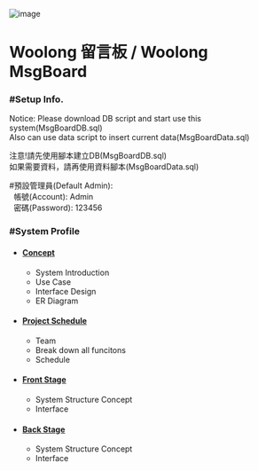 ![image](https://user-images.githubusercontent.com/52659809/174252571-b42b4a3d-b10e-4669-840c-ce6596c39006.png)
# Woolong 留言板 / Woolong MsgBoard
### #Setup Info.
Notice: Please download DB script and start use this system(MsgBoardDB.sql)</br>
Also can use data script to insert current data(MsgBoardData.sql)</br>
<p></p>
注意!請先使用腳本建立DB(MsgBoardDB.sql)</br>
如果需要資料，請再使用資料腳本(MsgBoardData.sql)</br>
<p></p>
#預設管理員(Default Admin):</br>
&nbsp;&nbsp;帳號(Account): Admin</br>
&nbsp;&nbsp;密碼(Password): 123456

### #System Profile
* #### [Concept](Concept.md)
  * System Introduction
  * Use Case
  * Interface Design
  * ER Diagram
* #### [Project Schedule](ProjectSchedule.md)
  * Team
  * Break down all funcitons
  * Schedule
* #### [Front Stage](FrontStage.md)
  * System Structure Concept
  * Interface
* #### [Back Stage](BackStage.md)
  * System Structure Concept
  * Interface
